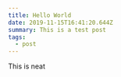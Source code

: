 ```yaml
---
title: Hello World
date: 2019-11-15T16:41:20.644Z
summary: This is a test post
tags:
  - post
---
```

This is neat
